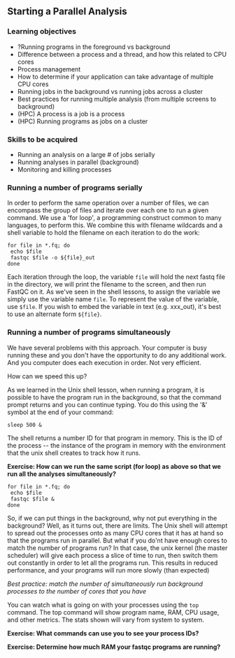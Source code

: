 ## Starting a Parallel Analysis

### Learning objectives

* ?Running programs in the foreground vs background
* Difference between a process and a thread, and how this related to CPU cores
* Process management
* How to determine if your application can take advantage of multiple CPU cores
* Running jobs in the background vs running jobs across a cluster
* Best practices for running multiple analysis (from multiple screens to background)
* (HPC) A process is a job is a process
* (HPC) Running programs as jobs on a cluster

### Skills to be acquired

* Running an analysis on a large # of jobs serially
* Running analyses in parallel (background)
* Monitoring and killing processes


### Running a number of programs serially

In order to perform the same operation over a number of files, we can encompass the group of files and iterate over each one to run a given command. We use a 'for loop', a programming construct common to many languages, to perform this. We combine this with filename wildcards and a shell variable to hold the filename on each iteration to do the work:

    for file in *.fq; do 
     echo $file
     fastqc $file -o ${file}_out
    done

Each iteration through the loop, the variable `file` will hold the next fastq file in the directory, we will print the filename to the screen, and then run FastQC on it. As we've seen in the shell lessons, to assign the variable we simply use the variable name `file`. To represent the value of the variable, use `$file`. If you wish to embed the variable in text (e.g. xxx_out), it's best to use an alternate form `${file}`. 

### Running a number of programs simultaneously

We have several problems with this approach. Your computer is busy running these and you don't have the opportunity to do any additional work. And you computer does each execution in order. Not very efficient.

How can we speed this up? 

As we learned in the Unix shell lesson, when running a program, it is possible to have the program run in the background, so that the command prompt returns and you can continue typing. You do this using the '&' symbol at the end of your command:

    sleep 500 &

The shell returns a number ID for that program in memory. This is the ID of the process -- the instance of the program in memory with the environment that the unix shell creates to track how it runs.

**Exercise: How can we run the same script (for loop) as above so that we run all the analyses simultaneously?**

    for file in *.fq; do 
     echo $file
     fastqc $file &
    done

So, if we can put things in the background, why not put everything in the background? Well, as it turns out, there are limits. The Unix shell will attempt to spread out the processes onto as many CPU cores that it has at hand so that the programs run in parallel. But what if you do'nt have enough cores to match the number of programs run? In that case, the unix kernel (the master scheduler) will give each process a slice of time to run, then switch them out constantly in order to let all the programs run. This results in reduced performance, and your programs will run more slowly (than expected)

*Best practice: match the number of simultaneously run background processes to the number of cores that you have*

You can watch what is going on with your processes using the `top` command. The top command will show program name, RAM, CPU usage, and other metrics. The stats shown will vary from system to system.

**Exercise:  What commands can use you to see your process IDs?**

**Exercise:  Determine how much RAM your fastqc programs are running?**



